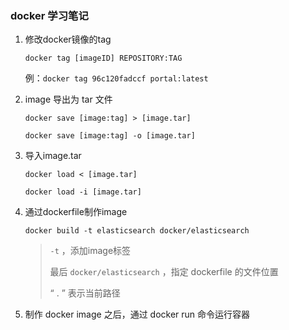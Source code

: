 ### docker 学习笔记

1. 修改docker镜像的tag

   `docker tag [imageID] REPOSITORY:TAG`

   例：`docker tag 96c120fadccf portal:latest`

2. image 导出为 tar 文件

   `docker save [image:tag] > [image.tar]`

   `docker save [image:tag] -o [image.tar]`

3. 导入image.tar

   `docker load < [image.tar]`

   `docker load -i [image.tar]`

4. 通过dockerfile制作image

   `docker build -t elasticsearch docker/elasticsearch`

   >  `-t` ，添加image标签
   >
   >  最后 `docker/elasticsearch` ，指定 dockerfile 的文件位置
   >
   >  “ . ” 表示当前路径

5. 制作 docker image 之后，通过 docker run 命令运行容器


